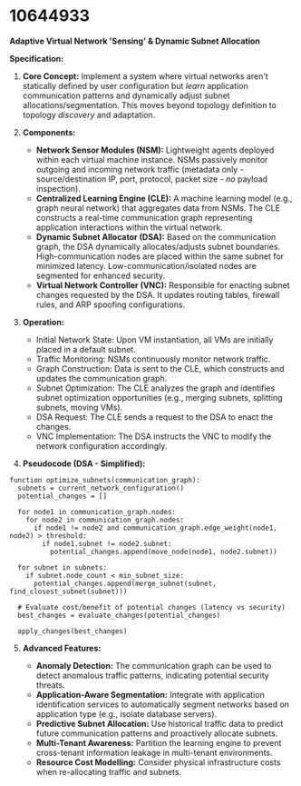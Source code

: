 # 10644933

**Adaptive Virtual Network 'Sensing' & Dynamic Subnet Allocation**

**Specification:**

1.  **Core Concept:** Implement a system where virtual networks aren't statically defined by user configuration but *learn* application communication patterns and dynamically adjust subnet allocations/segmentation. This moves beyond topology definition to topology *discovery* and adaptation.

2.  **Components:**
    *   **Network Sensor Modules (NSM):** Lightweight agents deployed within each virtual machine instance. NSMs passively monitor outgoing and incoming network traffic (metadata only - source/destination IP, port, protocol, packet size - *no* payload inspection).
    *   **Centralized Learning Engine (CLE):** A machine learning model (e.g., graph neural network) that aggregates data from NSMs. The CLE constructs a real-time communication graph representing application interactions within the virtual network.
    *   **Dynamic Subnet Allocator (DSA):**  Based on the communication graph, the DSA dynamically allocates/adjusts subnet boundaries.  High-communication nodes are placed within the same subnet for minimized latency. Low-communication/isolated nodes are segmented for enhanced security.
    *   **Virtual Network Controller (VNC):**  Responsible for enacting subnet changes requested by the DSA. It updates routing tables, firewall rules, and ARP spoofing configurations.

3.  **Operation:**
    *   Initial Network State: Upon VM instantiation, all VMs are initially placed in a default subnet.
    *   Traffic Monitoring: NSMs continuously monitor network traffic.
    *   Graph Construction: Data is sent to the CLE, which constructs and updates the communication graph.
    *   Subnet Optimization: The CLE analyzes the graph and identifies subnet optimization opportunities (e.g., merging subnets, splitting subnets, moving VMs).
    *   DSA Request: The CLE sends a request to the DSA to enact the changes.
    *   VNC Implementation: The DSA instructs the VNC to modify the network configuration accordingly.

4.  **Pseudocode (DSA - Simplified):**

```
function optimize_subnets(communication_graph):
  subnets = current_network_configuration()
  potential_changes = []

  for node1 in communication_graph.nodes:
    for node2 in communication_graph.nodes:
      if node1 != node2 and communication_graph.edge_weight(node1, node2) > threshold:
        if node1.subnet != node2.subnet:
          potential_changes.append(move_node(node1, node2.subnet))

  for subnet in subnets:
    if subnet.node_count < min_subnet_size:
      potential_changes.append(merge_subnet(subnet, find_closest_subnet(subnet)))

  # Evaluate cost/benefit of potential changes (latency vs security)
  best_changes = evaluate_changes(potential_changes)

  apply_changes(best_changes)
```

5.  **Advanced Features:**

    *   **Anomaly Detection:** The communication graph can be used to detect anomalous traffic patterns, indicating potential security threats.
    *   **Application-Aware Segmentation:** Integrate with application identification services to automatically segment networks based on application type (e.g., isolate database servers).
    *   **Predictive Subnet Allocation:** Use historical traffic data to predict future communication patterns and proactively allocate subnets.
    *   **Multi-Tenant Awareness:**  Partition the learning engine to prevent cross-tenant information leakage in multi-tenant environments.
    *    **Resource Cost Modelling:** Consider physical infrastructure costs when re-allocating traffic and subnets.